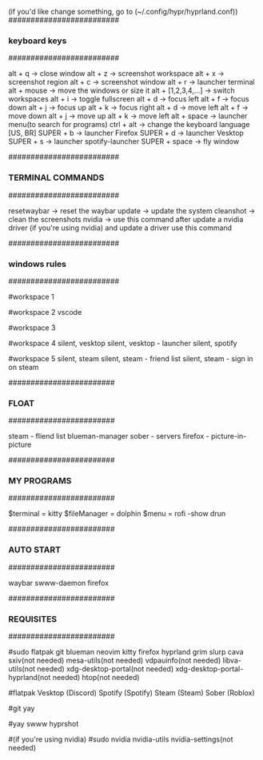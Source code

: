 (if you'd like change something, go to (~/.config/hypr/hyprland.conf))
#########################
###   keyboard keys   ###
#########################


alt + q -> close window
alt + z -> screenshot workspace
alt + x -> screenshot region
alt + c -> screenshot window
alt + r -> launcher terminal
alt + mouse -> move the windows or size it
alt + [1,2,3,4,...] -> switch workspaces
alt + i -> toggle fullscreen
alt + d -> focus left
alt + f -> focus down
alt + j -> focus up
alt + k -> focus right
alt + d -> move left
alt + f -> move down
alt + j -> move up
alt + k -> move left
alt + space -> launcher menu(to search for programs)
ctrl + alt -> change the keyboard language [US, BR]
SUPER + b -> launcher Firefox
SUPER + d -> launcher Vesktop
SUPER + s -> launcher spotify-launcher
SUPER + space -> fly window


#########################
### TERMINAL COMMANDS ###
#########################


resetwaybar -> reset the waybar
update -> update the system
cleanshot -> clean the screenshots
nvidia -> use this command after update a nvidia driver (if you're using nvidia) and update a driver use this command


#########################
###   windows rules   ###
#########################


#workspace 1


#workspace 2
vscode


#workspace 3


#workspace 4
silent, vesktop
silent, vesktop - launcher
silent, spotify


#workspace 5
silent, steam
silent, steam - friend list
silent, steam - sign in on steam


########################
###       FLOAT      ###
########################


steam - fliend list
blueman-manager
sober - servers
firefox - picture-in-picture


########################
###   MY PROGRAMS    ###
########################


$terminal = kitty
$fileManager = dolphin
$menu = rofi -show drun


########################
###    AUTO START    ###
########################


waybar
swww-daemon
firefox


########################
###    REQUISITES    ###
########################

#sudo
flatpak
git
blueman
neovim
kitty
firefox
hyprland
grim
slurp
cava
sxiv(not needed)
mesa-utils(not needed)
vdpauinfo(not needed)
libva-utils(not needed)
xdg-desktop-portal(not needed)
xdg-desktop-portal-hyprland(not needed)
htop(not needed)

#flatpak
Vesktop (Discord)
Spotify (Spotify)
Steam (Steam)
Sober (Roblox)


#git
yay


#yay
swww
hyprshot


#(if you're using nvidia)
#sudo
nvidia
nvidia-utils
nvidia-settings(not needed)

